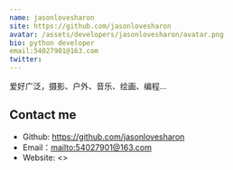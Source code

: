 ```yaml
---
name: jasonlovesharon
site: https://github.com/jasonlovesharon
avatar: /assets/developers/jasonlovesharon/avatar.png
bio: python developer
email:54027901@163.com
twitter:
---
```


爱好广泛，摄影、户外、音乐、绘画、编程...

## Contact me

- Github: <https://github.com/jasonlovesharon>
- Email：<mailto:54027901@163.com>
- Website: <>  
